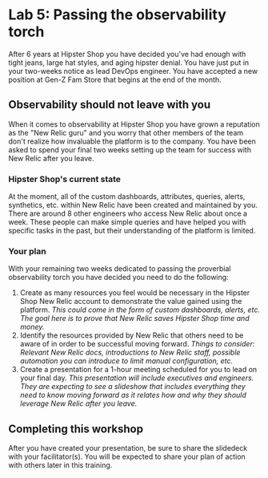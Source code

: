 # Lab 5: Passing the observability torch

After 6 years at Hipster Shop you have decided you've had enough with tight jeans, large hat styles, and aging hipster denial. You have just put in your two-weeks notice as lead DevOps engineer. You have accepted a new position at Gen-Z Fam Store that begins at the end of the month.

## Observability should not leave with you
When it comes to observability at Hipster Shop you have grown a reputation as the "New Relic guru" and you worry that other members of the team don't realize how invaluable the platform is to the company. You have been asked to spend your final two weeks setting up the team for success with New Relic after you leave. 

### Hipster Shop's current state 
At the moment, all of the custom dashboards, attributes, queries, alerts, synthetics, etc. within New Relic have been created and maintained by you. There are around 8 other engineers who access New Relic about once a week. These people can make simple queries and have helped you with specific tasks in the past, but their understanding of the platform is limited.

### Your plan 
With your remaining two weeks dedicated to passing the proverbial observability torch you have decided you need to do the following:

1. Create as many resources you feel would be necessary in the Hipster Shop New Relic account to demonstrate the value gained using the platform.  *This could come in the form of custom dashboards, alerts, etc. The goal here is to prove that New Relic saves Hipster Shop time and money.*
2. Identify the resources provided by New Relic that others need to be aware of in order to be successful moving forward.  *Things to consider: Relevant New Relic docs, introductions to New Relic staff, possible automation you can introduce to limit manual configuration, etc.*
3. Create a presentation for a 1-hour meeting scheduled for you to lead on your final day. *This presentation will include executives and engineers. They are expecting to see a slideshow that includes everything they need to know moving forward as it relates how and why they should leverage New Relic after you leave.*
 
## Completing this workshop
After you have created your presentation, be sure to share the slidedeck with your facilitator(s). You will be expected to share your plan of action with others later in this training.  